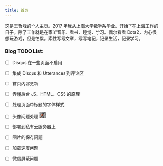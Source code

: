```yaml
---
title: 首页
---
```


<style>
h1 {
  background-color: #2B90B6;
  background-image: linear-gradient(45deg, #4EC5D4 10%, #146b8c 20%);
  background-size: 100%;
  -webkit-background-clip: text;
  -moz-background-clip: text;
  -webkit-text-fill-color: transparent;
  -moz-text-fill-color: transparent;
}

h2 {
  background-color: #2B90B6;
  background-image: linear-gradient(45deg, #4EC5D4 10%, #146b8c 20%);
  background-size: 100%;
  -webkit-background-clip: text;
  -moz-background-clip: text;
  -webkit-text-fill-color: transparent;
  -moz-text-fill-color: transparent;
}
</style>



这是王哲峰的个人主页。2017 年我从上海大学数学系毕业。开始了在上海工作的日子。除了工作就是在家听音乐、看书、睡觉、学习。偶尔看看 Dota2，内心很想玩游戏，但是怕累。索性写写文章，写写笔记，记录生活，记录学习。


### Blog TODO List:

- [ ] Disqus 在一些页面不启用
- [ ] 集成 Disqus 和 Utterances 到评论区
- [ ] 首页内容更新
- [ ] 弄懂后台 JS、HTML、CSS 的原理
- [ ] 处理页面中标题的字体样式
- [ ] 头像问题处理 <img src="./images/logo.jpg" width=20 height=20>
- [ ] 部署到私有云服务器上
- [ ] 图片的保存问题
- [ ] 加载速度问题
- [ ] 微信屏蔽问题



